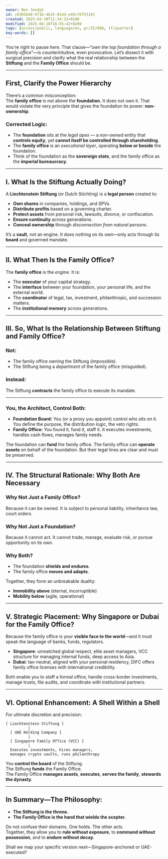```yaml
---
owner: Ben Jendyk
id: c8303b40-6f1b-4635-814d-e49c76f53181
created: 2025-03-30T11:24:32+0200
modified: 2025-04-18T16:55:42+0200
tags: [access/public, language/en, pr/25/086, tf/quarter]
key-words: []
---
```


You're right to pause here. That clause—“*own the top foundation through a family office*”—is counterintuitive, even provocative. Let’s dissect it with surgical precision and clarify what the real relationship between the **Stiftung** and the **Family Office** should be.

---

## **First, Clarify the Power Hierarchy**

There’s a common misconception:  
The **family office** is not above the **foundation**. It does not own it. That would violate the very principle that gives the foundation its power: **non-ownership**.

### **Corrected Logic:**

- The **foundation** sits at the *legal apex* — a *non-owned* entity that **controls equity**, yet **cannot itself be controlled through shareholding**.
- The **family office** is an *executional layer*, operating **below or beside** the foundation.
- Think of the foundation as the **sovereign state**, and the family office as the **imperial bureaucracy**.

---

## **I. What Is the Stiftung Actually Doing?**

A **Liechtenstein Stiftung** (or Dutch Stichting) is a **legal person** created to:

- **Own shares** in companies, holdings, and SPVs.
- **Distribute profits** based on a governing charter.
- **Protect assets** from personal risk, lawsuits, divorce, or confiscation.
- **Ensure continuity** across generations.
- **Conceal ownership** through *disconnection from natural persons*.

It’s a **vault**, not an engine. It does nothing on its own—only acts through its **board** and governed mandate.

---

## **II. What Then Is the Family Office?**

The **family office** is the *engine*. It is:

- The **executor** of your capital strategy.
- The **interface** between your foundation, your personal life, and the external world.
- The **coordinator** of legal, tax, investment, philanthropic, and succession matters.
- The **institutional memory** across generations.

---

## **III. So, What Is the Relationship Between Stiftung and Family Office?**

### **Not:**
- The family office *owning* the Stiftung (impossible).
- The Stiftung being a *department* of the family office (misguided).

### **Instead:**
The Stiftung **contracts** the family office to execute its mandate.

---

### **You, the Architect, Control Both:**

- **Foundation Board:** You (or a proxy you appoint) control who sits on it. You define the purpose, the distribution logic, the veto rights.
- **Family Office:** You found it, fund it, staff it. It executes investments, handles cash flows, manages family needs.

The foundation can **fund** the family office. The family office can **operate assets** on behalf of the foundation. But their legal lines are clear and must be preserved.

---

## **IV. The Structural Rationale: Why Both Are Necessary**

### **Why Not Just a Family Office?**  
Because it can be owned. It is subject to personal liability, inheritance law, court orders.

### **Why Not Just a Foundation?**  
Because it cannot act. It cannot trade, manage, evaluate risk, or pursue opportunity on its own.

### **Why Both?**  
- The foundation **shields and endures**.
- The family office **moves and adapts**.

Together, they form an unbreakable duality:  
- **Immobility above** (eternal, incorruptible)  
- **Mobility below** (agile, operational)

---

## **V. Strategic Placement: Why Singapore or Dubai for the Family Office?**

Because the family office is your **visible face to the world**—and it must speak the language of banks, funds, regulators.

- **Singapore**: unmatched global respect, elite asset managers, VCC structure for managing internal funds, deep access to Asia.
- **Dubai**: tax-neutral, aligned with your personal residency, DIFC offers family office licenses with international credibility.

Both enable you to staff a formal office, handle cross-border investments, manage trusts, file audits, and coordinate with institutional partners.

---

## **VI. Optional Enhancement: A Shell Within a Shell**

For ultimate discretion and precision:

```
[ Liechtenstein Stiftung ]
          |
  [ UAE Holding Company ]
          |
  [ Singapore Family Office (VCC) ]
          |
  Executes investments, hires managers, 
  manages crypto vaults, runs philanthropy
```

You **control the board** of the Stiftung.  
The Stiftung **funds** the Family Office.  
The Family Office **manages assets**, **executes**, **serves the family**, **stewards the dynasty**.

---

## **In Summary—The Philosophy:**

- **The Stiftung is the throne.**
- **The Family Office is the hand that wields the scepter.**

Do not confuse their domains. One holds. The other acts.  
Together, they allow you to **rule without exposure**, to **command without possession**, and to **endure without decay**.

Shall we map your specific version next—Singapore-anchored or UAE-executed?